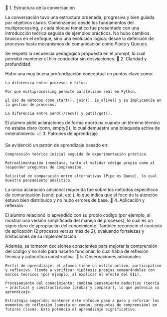 🧭 1. Estructura de la conversación

La conversación tuvo una estructura ordenada, progresiva y bien guiada por objetivos claros. Comenzamos desde los fundamentos del multiprocessing, y cada bloque temático fue presentado con una introducción teórica seguida de ejemplos prácticos. No hubo cambios bruscos en el enfoque, sino una evolución lógica: desde la definición de procesos hasta mecanismos de comunicación como Pipes y Queues.

Se respetó la secuencia pedagógica propuesta en el prompt, lo cual permitió mantener el hilo conductor sin desviaciones.
🧠 2. Claridad y profundidad

Hubo una muy buena profundización conceptual en puntos clave como:

    La diferencia entre procesos e hilos.

    Por qué multiprocessing permite paralelismo real en Python.

    El uso de métodos como start(), join(), is_alive() y su implicancia en la gestión de procesos.

    La diferencia entre send()/recv() y put()/get().

El alumno pidió aclaraciones de forma oportuna cuando un término técnico no estaba claro (conn, empty()), lo cual demuestra una búsqueda activa de entendimiento.
📈 3. Patrones de aprendizaje

Se evidenció un patrón de aprendizaje basado en:

    Comprensión teórica inicial seguida de experimentación práctica.

    Retroalimentación inmediata, tanto al validar código propio como al responder preguntas de comprensión.

    Solicitud de comparación entre alternativas (Pipe vs Queue), lo cual muestra pensamiento analítico.

La única aclaración adicional requerida fue sobre los métodos específicos de comunicación (send, put, etc.), lo que indica que el foco de la atención estuvo bien distribuido y no hubo errores de base.
🧩 4. Aplicación y reflexión

El alumno relacionó lo aprendido con su propio código (por ejemplo, al mostrar una versión simplificada del manejo de procesos), lo cual es un signo claro de apropiación del conocimiento. También reconoció el contexto de aplicación (2 procesos versus más de 2), evaluando fortalezas y limitaciones de su implementación.

Además, se tomaron decisiones conscientes para mejorar la comprensión del código y no solo para hacerlo funcionar, lo cual habla de reflexión técnica y autocrítica constructiva.
📌 5. Observaciones adicionales

    Perfil de aprendizaje: el alumno tiene un estilo activo, participativo y reflexivo. Tiende a verificar hipótesis propias comparándolas con marcos teóricos (por ejemplo, al explicar el efecto del GIL).

    Procesamiento del conocimiento: combina pensamiento deductivo (teoría → práctica) y constructivismo (probar y comparar), lo que potencia su aprendizaje.

    Estrategia sugerida: mantener este enfoque paso a paso y reforzar los momentos de reflexión (puesta en común, preguntas de comprensión) en futuras clases. Esto potencia el aprendizaje significativo.
